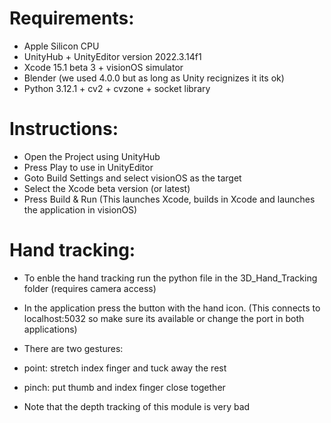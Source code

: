 # Requirements:
- Apple Silicon CPU
- UnityHub + UnityEditor version 2022.3.14f1
- Xcode 15.1 beta 3 + visionOS simulator
- Blender (we used 4.0.0 but as long as Unity recignizes it its ok)
- Python 3.12.1 + cv2 + cvzone + socket library

# Instructions:
- Open the Project using UnityHub
- Press Play to use in UnityEditor
- Goto Build Settings and select visionOS as the target
- Select the Xcode beta version (or latest)
- Press Build & Run (This launches Xcode, builds in Xcode and launches the application in visionOS)

# Hand tracking:
- To enble the hand tracking run the python file in the 3D_Hand_Tracking folder (requires camera access)
- In the application press the button with the hand icon. (This connects to localhost:5032 so make sure its available or change the port in both applications)

- There are two gestures: 
- point: stretch index finger and tuck away the rest
- pinch: put thumb and index finger close together
- Note that the depth tracking of this module is very bad
